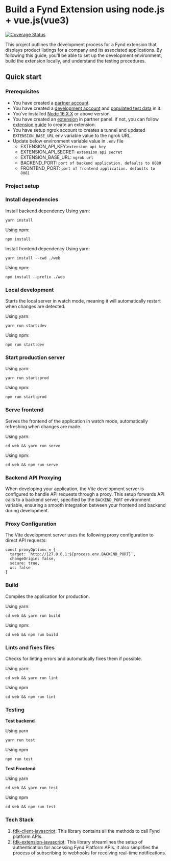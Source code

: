 # Build a Fynd Extension using node.js + vue.js(vue3)

[![Coverage Status][coveralls-badge]]([coveralls-url])

This project outlines the development process for a Fynd extension that displays product listings for a company and its associated applications. By following this guide, you'll be able to set up the development environment, build the extension locally, and understand the testing procedures.

## Quick start
### Prerequisites
* You have created a [partner account](https://partners.fynd.com).
* You have created a [development account](https://partners.fynd.com/help/docs/partners/testing-extension/development-acc#create-development-account) and [populated test data](https://partners.fynd.com/help/docs/partners/testing-extension/development-acc#populate-test-data) in it.
* You’ve installed [Node 16.X.X](https://docs.npmjs.com/) or above version.
* You have created an [extension](https://partners.fynd.com) in partner panel. if not, you can follow [extension guide](https://partners.fynd.com/help/docs/partners/getting-started/create-extension) to create an extension.
* You have setup ngrok account to creates a tunnel and updated `EXTENSION_BASE_URL` env variable value to the ngrok URL.
* Update below environment variable value in `.env` file
    - EXTENSION_API_KEY:`extension api key`
    - EXTENSION_API_SECRET: `extension api secret`
    - EXTENSION_BASE_URL: `ngrok url`
    - BACKEND_PORT: `port of backend application. defaults to 8080`
    - FRONTEND_PORT: `port of frontend application. defaults to 8081`


### Project setup

### Install dependencies
Install backend dependency
Using yarn:
```
yarn install
```
Using npm:
```
npm install
```

Install frontend dependency
Using yarn:
```
yarn install --cwd ./web
```
Using npm:
```
npm install --prefix ./web
```


### Local development
Starts the local server in watch mode, meaning it will automatically restart when changes are detected.

Using yarn:
```
yarn run start:dev
```
Using npm:
```
npm run start:dev
```

### Start production server

Using yarn:
```
yarn run start:prod
```
Using npm:
```
npm run start:prod
```

### Serve frontend
Serves the frontend of the application in watch mode, automatically refreshing when changes are made.

Using yarn:
```
cd web && yarn run serve
```
Using npm:
```
cd web && npm run serve
```

### Backend API Proxying

When developing your application, the Vite development server is configured to handle API requests through a proxy. This setup forwards API calls to a backend server, specified by the     `BACKEND_PORT` environment variable, ensuring a smooth integration between your frontend and backend during development.

### Proxy Configuration

The Vite development server uses the following proxy configuration to direct API requests:
```
const proxyOptions = {
  target: `http://127.0.0.1:${process.env.BACKEND_PORT}`,
  changeOrigin: false,
  secure: true,
  ws: false
}
```

### Build
Compiles the application for production.

Using yarn:
```
cd web && yarn run build
```
Using npm:
```
cd web && npm run build
```

### Lints and fixes files
Checks for linting errors and automatically fixes them if possible.

Using yarn:
```
cd web && yarn run lint
```
Using npm
```
cd web && npm run lint
```

### Testing
**Test backend**

Using yarn
```
yarn run test
```
Using npm
```
npm run test
```

**Test Frontend**

Using yarn
```
cd web && yarn run test
```
Using npm
```
cd web && npm run test
```

### Tech Stack
1. [fdk-client-javascript](https://github.com/gofynd/fdk-client-javascript): This library contains all the methods to call Fynd platform APIs.
2. [fdk-extension-javascript](https://github.com/gofynd/fdk-extension-javascript): This library streamlines the setup of authentication for accessing Fynd Platform APIs. It also simplifies the process of subscribing to webhooks for receiving real-time notifications.


[coveralls-badge]: https://coveralls.io/repos/github/gofynd/example-extension-javascript/badge.svg?branch=fpco-38359-test-case-setup&&kill_cache=1
[coveralls-url]: https://coveralls.io/github/gofynd/example-extension-javascript?branch=fpco-38359-test-case-setup